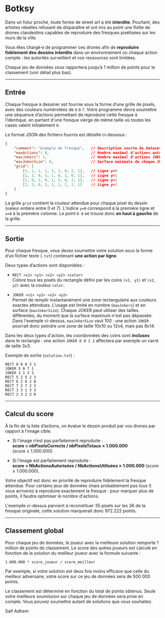 # Botksy

Dans un futur proche, toute forme de street art a été **interdite**. Pourtant, des artistes rebelles refusent de disparaître et ont mis au point une flotte de drones clandestins capables de reproduire des fresques pixélisées sur les murs de la ville.  

Vous êtes chargé·e de programmer ces drones afin de **reproduire fidèlement des dessins interdits** dans un environnement où chaque action compte : les autorités surveillent et vos ressources sont limitées.  

Chaque jeu de données vous rapportera jusqu’à 1 million de points pour le classement (voir détail plus bas).

---

## Entrée

Chaque fresque à dessiner est fournie sous la forme d’une grille de pixels, avec des couleurs numérotées de `0` à `7`.
Votre programme devra soumettre une séquence d’actions permettant de reproduire cette fresque à l’identique, en partant d'une fresque vierge de même taille où toutes les cases valent initialement `0`.

Le format JSON des fichiers fournis est détaillé ci-dessous :  

```json
{
    "comment": "Exemple de fresque",   // Description courte du dataset
    "maxActions": 8,                   // Nombre maximal d'actions autorisées (RECT + JOKER)
    "maxJokers": 2,                    // Nombre maximal d'actions JOKER
    "maxJokerSize": 8,                 // Surface maximale de chaque JOKER
    "grid": [
        [1, 1, 1, 1, 1, 2, 0, 2, 1],   // Ligne y=0
        [1, 2, 0, 3, 1, 0, 1, 0, 1],   // Ligne y=1
        [1, 0, 1, 0, 1, 3, 0, 3, 1],   // Ligne y=2
        [1, 3, 0, 2, 1, 1, 1, 1, 1]    // Ligne y=3
    ]
}
```

La grille `grid` contient la couleur attendue pour chaque pixel du dessin (valeur entière entre 0 et 7).
L’indice `y=0` correspond à la première ligne et `x=0` à la première colonne. Le point `0 0` se trouve donc **en haut à gauche** de la grille.

---

## Sortie

Pour chaque fresque, vous devez soumettre votre solution sous la forme d’un fichier texte (`.txt`) contenant **une action par ligne**.  

Deux types d’actions sont disponibles :  

- `RECT <x1> <y1> <x2> <y2> <color>`  
  Colore tous les pixels du rectangle défini par les coins `(x1, y1)` et `(x2, y2)` avec la couleur `color`.

- `JOKER <x1> <y1> <x2> <y2>`  
  Permet de remplir instantanément une zone rectangulaire aux couleurs exactes attendues. L’usage est limité en nombre (`maxJokers`) et en surface (`maxJokerSize`). Chaque JOKER peut utiliser des tailles différentes, du moment que la surface maximum n'est pas dépassée. Dans l'exemple ci-dessus, `maxJokerSize` vaut 100 : une action `JOKER` pourrait donc peindre une zone de taille 10x10 ou 12x4, mais pas 8x14.

Dans les deux types d'action, les coordonnées des coins sont **incluses** dans le rectangle : une action `JOKER 0 0 2 2` affectera par exemple un carré de taille 3x3.

Exemple de sortie (`solution.txt`) :  

```
RECT 0 0 8 3 1
JOKER 5 0 7 1
JOKER 1 1 3 2
RECT 5 2 5 2 3
RECT 6 2 6 2 0
RECT 7 2 7 2 3
RECT 1 3 1 3 3
RECT 2 3 2 3 0
```

---

## Calcul du score

À la fin de la liste d’actions, on évalue le dessin produit par vos drones par rapport à l’image cible.

- Si l’image n’est pas parfaitement reproduite :  
  **score = nbPixelsCorrects / nbPixelsTotaux × 1.000.000**  
  (score ≤ 1.000.000).

- Si l’image est parfaitement reproduite :  
  **score = NbActionsAutorisées / NbActionsUtilisées × 1.000.000**
  (score ≥ 1.000.000).

Votre objectif est donc en priorité de reproduire fidèlement la fresque attendue. Pour certains jeux de données (mais probablement pas tous !) vous arriverez à reproduire exactement la fresque : pour marquer plus de points, il faudra optimiser le nombre d'actions.

L'exemple ci-dessus parvient à reconstituer 35 pixels sur les 36 de la fresque originale, cette solution marquerait donc 972.222 points.

---

## Classement global

Pour chaque jeu de données, le joueur avec la meilleure solution remporte 1 million de points de classement. Le score des autres joueurs est calculé en fonction de la solution du meilleur joueur avec la formule suivante :

```
1.000.000 * score_joueur / score_meilleur
```

Par exemple, si votre solution est deux fois moins efficace que celle du meilleur adversaire, votre score sur ce jeu de données sera de 500 000 points.  

Le classement est déterminé en fonction du total de points obtenus. Seule votre meilleure soumission sur chaque jeu de données sera prise en compte. Vous pouvez soumettre autant de solutions que vous souhaitez.

Saif
Adhem